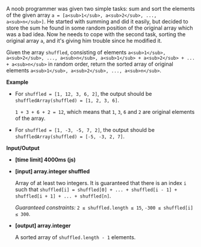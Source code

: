 ﻿A noob programmer was given two simple tasks: sum and sort the elements of the given array
`a = [a<sub>1</sub>, a<sub>2</sub>, ..., a<sub>n</sub>]`. He started with summing and did it easily, but decided to store the sum he found in some random position of the original array which was a bad idea. Now he needs to cope with the second task, sorting the original array `a`, and it's giving him trouble since he modified it.

Given the array `shuffled`, consisting of elements `a<sub>1</sub>, a<sub>2</sub>, ..., a<sub>n</sub>, a<sub>1</sub> + a<sub>2</sub> + ... + a<sub>n</sub>` in random order, return the sorted array of original elements `a<sub>1</sub>, a<sub>2</sub>, ..., a<sub>n</sub>`.

**Example**

*   For `shuffled = [1, 12, 3, 6, 2]`, the output should be
    `shuffledArray(shuffled) = [1, 2, 3, 6]`.

    `1 + 3 + 6 + 2 = 12`, which means that `1`, `3`, `6` and `2` are original elements of the array.

*   For `shuffled = [1, -3, -5, 7, 2]`, the output should be
    `shuffledArray(shuffled) = [-5, -3, 2, 7]`.

**Input/Output**

*   **[time limit] 4000ms (js)**

*   **[input] array.integer shuffled**

    Array of at least two integers. It is guaranteed that there is an index `i` such that `shuffled[i] = shuffled[0] + ... + shuffled[i - 1] + shuffled[i + 1] + ... + shuffled[n]`.

    _Guaranteed constraints:_
    `2 ≤ shuffled.length ≤ 15`,
    `-300 ≤ shuffled[i] ≤ 300`.

*   **[output] array.integer**

    A sorted array of `shuffled.length - 1` elements.